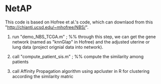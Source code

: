 # NetAP

This code is based on Hofree et al.'s code, which can downlaod from this "http://chianti.ucsd.edu/~mhofree/NBS/".

1. run "demo_NBS_TCGA.m" ; %% through this step, we can get the gene network (named as "knnGlap" in Hofree) and the adjusted uterine or lung data (project orignial data into network).

2. call "compute_patient_sis.m" ; %% compute the similarity among patients

3. call Affinity Propagation algorithm using apcluster in R for clustering according the similarity matric
